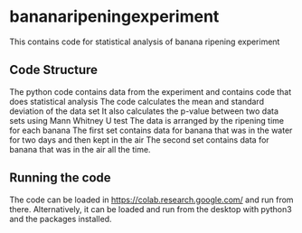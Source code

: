 # bananaripeningexperiment
This contains code for statistical analysis of banana ripening experiment

## Code Structure
The python code contains data from the experiment and contains code that does statistical analysis
The code calculates the mean and standard deviation of the data set
It also calculates the p-value between two data sets using Mann Whitney U test
The data is arranged by the ripening time for each banana
The first set contains data for banana that was in the water for two days and then kept in the air
The second set contains data for banana that was in the air all the time.

## Running the code
The code can be loaded in https://colab.research.google.com/ and run from there.
Alternatively, it can be loaded and run from the desktop with python3 and the packages installed.

